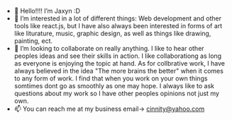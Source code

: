 - 👋 Hello!!!! I’m Jaxyn :D
- 👀 I’m interested in a lot of different things: Web development and other tools like react.js, but I have also always been interested in forms of art like liturature, music, graphic design, as well as things like drawing, painting, ect. 
- 💞️ I’m looking to collaborate on really anything. I like to hear other peoples ideas and see their skills in action. I like collaborationg as long as everyone is enjoying the topic at hand. As for collbrative work, I have always believed in the idea "The more brains the better" when it comes to any form of work. I find that when you work on your own things somtimes dont go as smoothly as one may hope. I always like to ask questions about my work so I have other peoples opinions not just my own.
- 📫 You can reach me at my business email-> cinnity@yahoo.com

<!---
C1nn1ty/C1nn1ty is a ✨ special ✨ repository because its `README.md` (this file) appears on your GitHub profile.
You can click the Preview link to take a look at your changes.
--->
